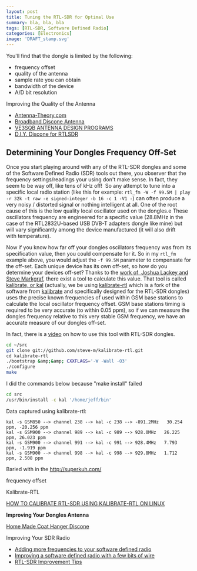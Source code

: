 ```yaml
---
layout: post
title: Tuning the RTL-SDR for Optimal Use
summary: bla, bla, bla
tags: [RTL-SDR, Software Defined Radio]
categories: [Electronics]
image: 'DRAFT_stamp.svg'
---
```

You'll find that the dongle is limited by the following:

* frequency offset
* quality of the antenna
* sample rate you can obtain
* bandwidth of the device
* A/D bit resolution

Improving the Quality of the Antenna

* [Antenna-Theory.com][01]
* [Broadband Discone Antenna][02]
* [VE3SQB ANTENNA DESIGN PROGRAMS][03]
* [D.I.Y. Discone for RTLSDR][04]

## Determining Your Dongles Frequency Off-Set
Once you start playing around with any of the RTL-SDR dongles and some of the Software Defined Radio (SDR) tools out there, you observer that the frequency settings/readings your using don't make sense.
In fact, they seem to be way off, like tens of kHz off!  So any attempt to tune into a specific local radio station (like this for example:
`rtl_fm -W -f 99.5M | play -r 32k -t raw -e signed-integer -b 16 -c 1 -V1 -`) can often produce a very noisy / distorted signal or nothing intelligent at all.
One of the root cause of this is the low quality local oscillator used on the dongles.e
These oscillators frequency are engineered for a specific value (28.8MHz in the case of the RTL2832U-based USB DVB-T adapters dongle like mine) but will vary significantly among the device manufactured (it will also drift with temperature).

Now if you know how far off your dongles oscillators frequency was from its specification value, then you could compensate for it.
So in my `rtl_fm` example above, you would adjust the `-f 99.5M` parameter to compensate for the off-set.
Each unique device has its own off-set, so how do you determine your devices off-set?
Thanks to the [work of  Joshua Lackey and Steve Markgraf][05], there exist a tool to calculate this value.
That tool is called [kalibrate, or kal][06] (actually, we be using [kalibrate-rtl][07]
which is a fork of the software from [kalibrate][08]
and specifically designed for the RTL-SDR dongles) uses the precise known frequencies of used within GSM base stations to calculate the local oscillator frequency offset.
GSM base stations timing is required to be very accurate (to within 0.05 ppm), so if we can measure the dongles frequency relative to this very stable GSM frequency, we have an accurate measure of our dongles off-set.

In fact, there is a [video][09] on how to use this tool with RTL-SDR dongles.

``` bash
cd ~/src
git clone git://github.com/steve-m/kalibrate-rtl.git
cd kalibrate-rtl
./bootstrap &amp;&amp; CXXFLAGS='-W -Wall -O3'
./configure
make
```

I did the commands below because "make install" failed

``` bash
cd src
/usr/bin/install -c kal '/home/jeff/bin'
```

Data captured using kalibrate-rtl:

```
kal -s GSM850 --> channel 238 --> kal -c 238 --> -891.2MHz   30.254 ppm, -20.256 ppm
kal -s GSM900 --> channel 989 --> kal -c 989 --> 928.0MHz   26.225 ppm, 26.023 ppm
kal -s GSM900 --> channel 991 --> kal -c 991 --> 928.4MHz   7.793 ppm, -1.919 ppm
kal -s GSM900 --> channel 998 --> kal -c 998 --> 929.8MHz   1.712 ppm, 2.508 ppm
```

Baried with in the http://superkuh.com/

frequency offset

Kalibrate-RTL

[HOW TO CALIBRATE RTL-SDR USING KALIBRATE-RTL ON LINUX][10]

<strong>Improving Your Dongles Antenna</strong>

[Home Made Coat Hanger Discone][11]

Improving Your SDR Radio

* [Adding more frequencies to your software defined radio][12]
* [Improving a software defined radio with a few bits of wire][13]
* [RTL-SDR Improvement Tips][14]


[01]:http://www.antenna-theory.com/
[02]:http://www.ramseyelectronics.com/downloads/manuals/DA25.pdf
[03]:http://www.ve3sqb.com/
[04]:http://helix.air.net.au/index.php/d-i-y-discone-for-rtlsdr/
[05]:https://github.com/steve-m/kalibrate-rtl
[06]:http://thre.at/kalibrate/
[07]:https://github.com/steve-m/kalibrate-rtl
[08]:http://thre.at/kalibrate/
[09]:http://www.youtube.com/watch?v=VaKzhaf5iKg
[10]:http://www.securitytube.net/video/7726
[11]:http://www.rtl-sdr.com/home-made-coat-hanger-discone/
[12]:http://hackaday.com/2012/07/08/adding-more-frequencies-to-you-software-defined-radio/
[13]:http://hackaday.com/2012/05/14/improving-a-software-defined-radio-with-a-few-bits-of-wire/
[14]:http://www.ab9il.net/software-defined-radio/rtl2832-sdr.html

